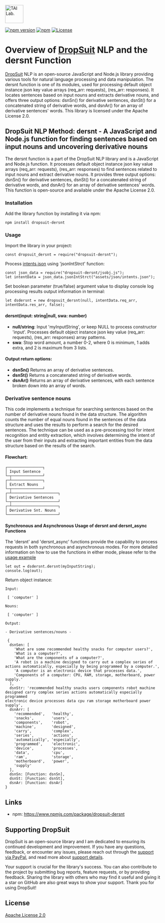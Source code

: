 [<img alt="TAI Lab." width="59px" src="https://github.com/ladooniani/Terbinari-CBM-Robot/blob/main/images/dropsuit.png" />](https://github.com/ladooniani/dropsuit#readme)

[![npm version](https://img.shields.io/npm/v/dropsuit-dersnt.svg?style=flat)](https://www.npmjs.com/package/dropsuit-dersnt) [![npm](https://img.shields.io/npm/dt/dropsuit-dersnt.svg?style=flat-square)](https://www.npmjs.com/package/dropsuit-dersnt) [![License](https://img.shields.io/npm/l/dropsuit-dersnt.svg)](https://www.npmjs.com/package/dropsuit-dersnt)

# Overview of [DropSuit](https://github.com/ladooniani/dropsuit#readme) NLP and the dersnt Function

[DropSuit](https://github.com/ladooniani/dropsuit#readme) NLP is an open-source JavaScript and Node.js library providing various tools for natural language processing and data manipulation. The dersnt function is one of its modules, used for processing default object instance json key value arrays (req_arr: requests), (res_arr: responses). It locates sentences based on input nouns and extracts derivative nouns, and offers three output options: dsnSn() for derivative sentences, dsnSt() for a concatenated string of derivative words, and dsnAr() for an array of derivative sentences' words. This library is licensed under the Apache License 2.0.

## DropSuit NLP Method: dersnt - A JavaScript and Node.js function for finding sentences based on input nouns and uncovering derivative nouns

The dersnt function is a part of the DropSuit NLP library and is a JavaScript and Node.js function. It processes default object instance json key value arrays (req_arr: requests), (res_arr: responses) to find sentences related to input nouns and extract derivative nouns. It provides three output options: dsnSn() for derivative sentences, dsnSt() for a concatenated string of derivative words, and dsnAr() for an array of derivative sentences' words. This function is open-source and available under the Apache License 2.0.

### Installation

Add the library function by installing it via npm:

```
npm install dropsuit-dersnt
```

### Usage

Import the library in your project:

```
const dropsuit_dersnt = require("dropsuit-dersnt");

```

Process [intents.json](https://github.com/ladooniani/dropsuit-dersnt/blob/main/test/intents.json) using 'jsonIntStrct' function:

```
const json_data = require("dropsuit-dersnt/jsobj.js");
let intentData = json_data.jsonIntStrct("assets/json/intents.json");
```

Set boolean parameter (true/false) argument value to display console log processing results output information in terminal:

```
let dsdersnt = new dropsuit_dersnt(null, intentData.req_arr, intentData.res_arr, false);
```

#### dersnt(input: string|null, swa: number)

- **null/string**: Input 'myInputString', or keep NULL to process constructor 'input'. Processes default object instance json key value (req_arr: requests), (res_arr: responses) array patterns.
- **swa**: Stop word amount, a number 0-2, where 0 is minimum, 1 adds extra, and 2 is maximum from 3 lists.

#### Output return options:

- **dsnSn()** Returns an array of derivative sentences.
- **dsnSt()** Returns a concatenated string of derivative words.
- **dsnAr()** Returns an array of derivative sentences, with each sentence broken down into an array of words.

### Derivative sentence nouns

This code implements a technique for searching sentences based on the number of derivative nouns found in the data structure. The algorithm counts the number of equal nouns found in the sentences of the data structure and uses the results to perform a search for the desired sentences. The technique can be used as a pre-processing tool for intent recognition and entity extraction, which involves determining the intent of the user from their inputs and extracting important entities from the data structure based on the results of the search.

#### Flowchart:

```
┌────────────────┐
│ Input Sentence
└─┬──────────────┘
┌─┴──────────────┐
│ Extract Nouns
└─┬──────────────┘
┌─┴─────────────────────┐
│ Derivative Sentences
└─┬─────────────────────┘
┌─┴─────────────────────┐
│ Derivative Snt. Nouns
└───────────────────────┘
```

#### Synchronous and Asynchronous Usage of dersnt and dersnt_async Functions

The 'dersnt' and 'dersnt_async' functions provide the capability to process requests in both synchronous and asynchronous modes. For more detailed information on how to use the functions in either mode, please refer to the [usage example](https://github.com/ladooniani/dropsuit-dersnt/blob/main/test/index.test.js)

```
let out = dsdersnt.dersnt(myInputString);
console.log(out);
```

Return object instance:

```
Input:

 [ 'computer' ]

Nouns:

 [ 'computer' ]

Output:

- Derivative sentences/nouns -

 {
  dsnSen: [
    'What are some recommended healthy snacks for computer users?',
    'What is a computer?',
    'What are the components of a computer?',
    'A robot is a machine designed to carry out a complex series of actions automatically, especially by being programmed by a computer.',
    'A computer is an electronic device that processes data.',
    'Components of a computer: CPU, RAM, storage, motherboard, power supply.'
  ],
  dsnStr: 'recommended healthy snacks users components robot machine designed carry complex series actions automatically especially programmed
electronic device processes data cpu ram storage motherboard power supply',
  dsnArr: [
    'recommended',   'healthy',
    'snacks',        'users',
    'components',    'robot',
    'machine',       'designed',
    'carry',         'complex',
    'series',        'actions',
    'automatically', 'especially',
    'programmed',    'electronic',
    'device',        'processes',
    'data',          'cpu',
    'ram',           'storage',
    'motherboard',   'power',
    'supply'
  ],
  dsnSn: [Function: dsnSn],
  dsnSt: [Function: dsnSt],
  dsnAr: [Function: dsnAr]
}

```

## Links

- npm: https://www.npmjs.com/package/dropsuit-dersnt

## Supporting DropSuit

DropSuit is an open-source library and I am dedicated to ensuring its continued development and improvement. If you have any questions, feedback, or encounter any issues, please reach out through the [support via PayPal](https://www.paypal.com/paypalme/dropsuit?country.x=GE&locale.x=en_US), and read more about [support details](https://github.com/ladooniani/dropsuit/blob/main/Support.md).

Your support is crucial for the library's success. You can also contribute to the project by submitting bug reports, feature requests, or by providing feedback. Sharing the library with others who may find it useful and giving it a star on GitHub are also great ways to show your support. Thank you for using DropSuit!

## License

[Apache License 2.0](LICENSE.txt)